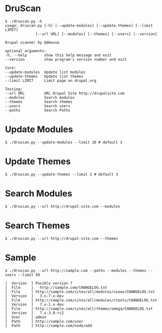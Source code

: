 DruScan
=======
	$ ./druscan.py -h
	usage: druscan.py [-h] [--update-modules] [--update-themes] [--limit LIMIT]
                  [--url URL] [--modules] [--themes] [--users] [--version]

	Drupal scanner by @dmouse

	optional arguments:
  	-h, --help        show this help message and exit
  	--version         show program's version number and exit

	Core:
  	--update-modules  Update list modules
  	--update-themes   Update list themes
  	--limit LIMIT     Limit page on drupal.org

	Testing:
  	--url URL         URL Drupal Site http://drupalsite.com
  	--modules         Search modules
  	--themes          Search themes
  	--users           Search users
	--paths           Search Paths

Update Modules
==============
	$ ./druscan.py --update-modules --limit 10 # default 3

Update Themes
==============
	$ ./druscan.py --update-themes --limit 2 # default 3

Search Modules
==============
	$ ./druscan.py --url http://drupal-site.com --modules

Search Themes
==============
	$ ./druscan.py --url http://drupal-site.com --themes

Sample
=============
	$ ./druscan.py --url http://sample.com --paths --modules --themes --users --limit 50

	[  Version  ] Posible version 7
	[  File     ] 	http://sample.com/CHANGELOG.txt
	[  File     ] http://sample.com/sites/all/modules/views/CHANGELOG.txt
	[  Version  ] 	3.x-7.x-dev
	[  File     ] http://sample.com/sites/all/modules/ctools/CHANGELOG.txt
	[  Version  ] 	7.x-1.x-dev
	[  File     ] http://sample.com/sites/all/themes/omega/CHANGELOG.txt
	[  Version  ] 	7.x-3.0-rc2
	[  User     ] admin
	[  Path     ] http://sample.com/user
	[  Path     ] http://sample.com/node/add



